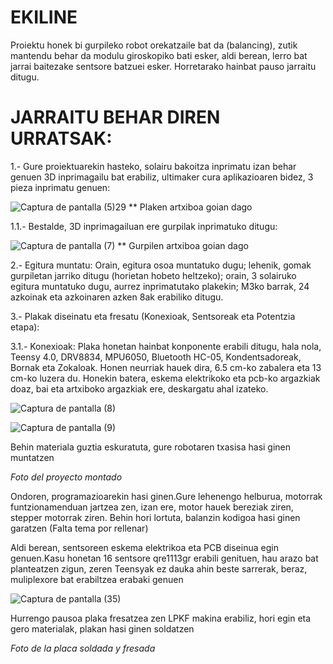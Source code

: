 # EKILINE


Proiektu honek bi gurpileko robot orekatzaile bat da (balancing), zutik mantendu behar da modulu giroskopiko bati esker, aldi berean, lerro bat jarrai baitezake sentsore batzuei esker.
Horretarako hainbat pauso jarraitu ditugu.


# JARRAITU BEHAR DIREN URRATSAK:


  1.- Gure proiektuarekin hasteko, solairu bakoitza inprimatu izan behar genuen 3D inprimagailu bat erabiliz, ultimaker cura aplikazioaren bidez, 3 pieza inprimatu genuen:

![Captura de pantalla (5)29](https://github.com/iikergnlz/EKILINE/assets/157123558/6fbf521b-18e9-4261-8967-a8887137901e)
    ** Plaken artxiboa goian dago



  1.1.- Bestalde, 3D inprimagailuan ere gurpilak inprimatuko ditugu:

  ![Captura de pantalla (7)](https://github.com/iikergnlz/EKILINE/assets/156433967/8151e66e-61b1-4824-9146-7c65fd9c5ea1)
  ** Gurpilen artxiboa goian dago


  2.- Egitura muntatu: 
      Orain, egitura osoa muntatuko dugu; lehenik, gomak gurpiletan jarriko ditugu (horietan hobeto heltzeko); orain, 3 solairuko egitura muntatuko dugu, aurrez inprimatutako plakekin;         M3ko barrak, 24 azkoinak eta azkoinaren azken 8ak erabiliko ditugu.


  3.- Plakak diseinatu eta fresatu (Konexioak, Sentsoreak eta Potentzia etapa):

  3.1.- Konexioak: Plaka honetan hainbat konponente erabili ditugu, hala nola, Teensy 4.0, DRV8834, MPU6050, Bluetooth HC-05, Kondentsadoreak, Bornak eta Zokaloak.             Honen neurriak hauek dira, 6.5 cm-ko zabalera eta 13 cm-ko luzera du. Honekin batera, eskema elektrikoko eta pcb-ko argazkiak doaz, bai eta artxiboko argazkiak         ere, deskargatu ahal izateko.
 
![Captura de pantalla (8)](https://github.com/iikergnlz/EKILINE/assets/156433967/5f256e0d-35f4-4149-a300-241b7fb2c29d)

![Captura de pantalla (9)](https://github.com/iikergnlz/EKILINE/assets/156433967/262e6f79-5c62-44a0-a25b-766f25d29d04)



Behin materiala guztia eskuratuta, gure robotaren txasisa hasi ginen muntatzen

*Foto del proyecto montado*

Ondoren, programazioarekin hasi ginen.Gure lehenengo helburua, motorrak funtzionamenduan jartzea zen, izan ere, motor hauek bereziak ziren, stepper motorrak ziren.
Behin hori lortuta, balanzin kodigoa hasi ginen garatzen (Falta tema por rellenar)

Aldi berean, sentsoreen eskema elektrikoa eta PCB diseinua egin genuen.Kasu honetan 16 sentsore qre1113gr erabili genituen, hau arazo bat planteatzen zigun, zeren Teensyak ez dauka
ahin beste sarrerak, beraz, muliplexore bat erabiltzea erabaki genuen

![Captura de pantalla (35)](https://github.com/iikergnlz/EKILINE/assets/157123558/56e7858b-b12f-475b-b7ef-88885f73aa4b)

Hurrengo pausoa plaka fresatzea zen LPKF makina erabiliz, hori egin eta gero materialak, plakan hasi ginen soldatzen

*Foto de la placa soldada y fresada*



